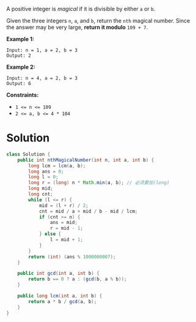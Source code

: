 A positive integer is *magical* if it is divisible by either `a` or `b`.

Given the three integers `n`, `a`, and `b`, return the `nth` magical number. Since the answer may be very large, **return it modulo** `109 + 7`.

 

**Example 1:**

```
Input: n = 1, a = 2, b = 3
Output: 2
```

**Example 2:**

```
Input: n = 4, a = 2, b = 3
Output: 6
```

 

**Constraints:**

- `1 <= n <= 109`
- `2 <= a, b <= 4 * 104`

# Solution

```java
class Solution {
    public int nthMagicalNumber(int n, int a, int b) {
        long lcm = lcm(a, b);
        long ans = 0;
        long l = 0;
        long r = (long) n * Math.min(a, b); // 必须要加(long)
        long mid;
        long cnt;
        while (l <= r) {
            mid = (l + r) / 2;
            cnt = mid / a + mid / b - mid / lcm;
            if (cnt >= n) {
                ans = mid;
                r = mid - 1;
            } else {
                l = mid + 1;
            }
        }
        return (int) (ans % 1000000007);
    }

    public int gcd(int a, int b) {
        return b == 0 ? a : (gcd(b, a % b));
    }

    public long lcm(int a, int b) {
        return a * b / gcd(a, b);
    }
}
```

